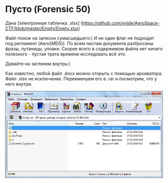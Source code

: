 # Пусто (Forensic 50)

Дана [электронная табличка .xlsx] (https://github.com/vnide/AeroSpace-CTF/blob/master/Empty/Empty.xlsx)

Файл похож на записки сумасшедшего:) И ни один флаг не подходит под регламент (Aero{MD5}). По всем листам документа разбросаны фразы, путаницы, уловки. Скорее всего в содержимом файла нет ничего полезного - пустая трата времени исследовать всё это.

Давайте-ка заглянем внутрь:)

Как известно, любой файл .docx можно открыть с помощью архиватора. Файл .xlsx не исключение. Переименуем его в .rar и посмотрим, что у него внутри.

![](https://github.com/vnide/AeroSpace-CTF/blob/master/Empty/files/1.jpg)

